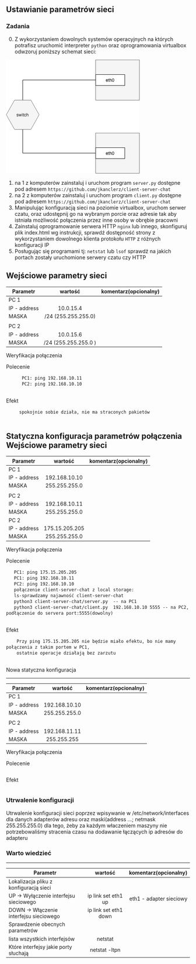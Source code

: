 ## Ustawianie parametrów sieci

### Zadania

0. Z wykorzystaniem dowolnych systemów operacyjnych na których potrafisz uruchomić interpreter ``python`` oraz oprogramowania virtualbox odwzoruj poniższy schemat sieci:

![alt text][network]

[network]: ./network.png "Logo Title Text 2"

1. na 1 z komputerów zainstaluj i uruchom program ``server.py`` dostępne pod adresem ``https://github.com/jkanclerz/client-server-chat``
2. na 2 z komputerów zainstaluj i uruchom program ``client.py`` dostępne pod adresem ``https://github.com/jkanclerz/client-server-chat``
3. Manipulując konfiguracją sieci na poziomie virtualbox, uruchom serwer czatu, oraz udostępnij go na wybranym porcie oraz adresie tak aby istniała możliwość połączenia przez inne osoby w obrębie pracowni
4. Zainstaluj oprogramowanie serwera HTTP ``nginx`` lub innego, skonfiguruj plik index.html wg instrukcji, sprawdź dostępność strony z wykorzystaniem dowolnego klienta protokołu ``HTTP`` z różnych konfiguracji IP
5. Posługując się programami tj: ``netstat`` lub ``lsof`` sprawdź na jakich portach zostały uruchomione serwery czatu czy HTTP

Wejściowe parametry sieci
-------------------------
| Parametr | wartość | komentarz(opcionalny) |
| ------------- |:-------------:| -----:|
|   PC 1 |  
| IP - address  | 10.0.15.4 | |
| MASKA  | /24 (255.255.255.0) | |
|   |  | |
| PC 2  |  | |
| IP - address  | 10.0.15.6 | |
| MASKA  | /24 (255.255.255.0 )| |

Weryfikacja połączenia

Polecenie
```  
      PC1: ping 192.168.10.11
      PC2: ping 192.168.10.10
      
```

Efekt
```
     spokojnie sobie działa, nie ma straconych pakietów
     
```

Statyczna konfiguracja parametrów połączenia
Wejściowe parametry sieci
-------------------------
| Parametr | wartość | komentarz(opcionalny) |
| ------------- |:-------------:| -----:|
|   PC 1 |  
| IP - address  | 192.168.10.10 | |
| MASKA  | 255.255.255.0 | |
|   |  | |
| PC 2  |  | |
| IP - address  | 192.168.10.11 | |
| MASKA  | 255.255.255.0 | |
| PC 2  |  | |
| IP - address  | 175.15.205.205 | |
| MASKA  | 255.255.255.0 | |

Weryfikacja połączenia

Polecenie
```
   PC1: ping 175.15.205.205
   PC1: ping 192.168.10.11
   PC2: ping 192.168.10.10
   połączenie client-server-chat z local storage:
   ls-sprawdzamy najawność client-server-chat
   python3 client-server-chat/server.py  -- na PC1
   python3 client-server-chat/client.py  192.168.10.10 5555 -- na PC2, podłączenie do servera port:5555(dowolny)
   
```

Efekt
``` 
    Przy ping 175.15.205.205 nie będzie miało efektu, bo nie mamy połączenia z takim portem w PC1, 
    ostatnie operacje działają bez zarzutu
    
```
Nowa statyczna konfiguracja 

-------------------------
| Parametr | wartość | komentarz(opcionalny) |
| ------------- |:-------------:| -----:|
|   PC 1 |
| IP - address  |192.168.10.10  | |
| MASKA         |255.255.255.0  | |
|               |               | |
| PC 2          |               | |
| IP - address  |192.168.11.11  | |
| MASKA         |255.255.255    | |

Weryfikacja połączenia

Polecenie
```
```

Efekt
```
```

### Utrwalenie konfiguracji

Utrwalenie konfiguracji sieci poprzez wpisywanie w /etc/network/interfaces dla danych adapterów adresu oraz maski(address *.*.*.*; netmask 255.255.255.0) dla tego, żeby za każdym właczeniem maszyny nie potrzebowaliśmy stracenia czasu na dodawanie łączących ip adresów do adapteru

### Warto wiedzieć

-------------------------
| Parametr | wartość | komentarz(opcionalny) |
| ------------- |:-------------:| -----:|
| Lokalizacja pliku z konfiguracją sieci| | |
| UP -> Wyłączenie interfejsu sieciowego| ip link set eth1 up|eth1 - adapter sieciowy |
| DOWN -> Włączenie interfejsu sieciowego| ip link set eth1 down| |
| Sprawdzenie obecnych parametrów | | |
| lista wszystkich interfejsów |netstat | |
| Które interfejsy jakie porty słuchają |netstat -ltpn | |

